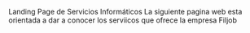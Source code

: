 Landing Page de Servicios Informáticos
    La siguiente pagina web esta orientada a dar a conocer los serviicos que ofrece la empresa Filjob